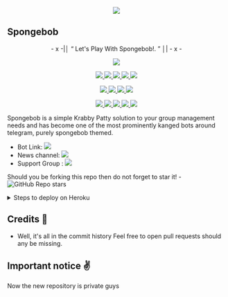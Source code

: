 <p align="center">
  <img src="https://telegra.ph/file/e89dea6e5af619deb67a5.jpg">
</p>

## Spongebob 

<p align="center">
- x -|│  “	Let's Play With Spongebob!. ”  │| - x -
</p>

<p align="center">
<a href="https://app.codacy.com/gh/BikiniBottomm/Spongebob?utm_source=github.com&utm_medium=referral&utm_content=BikiniBottomm/Spongebob&utm_campaign=Badge_Grade_Settings" alt="Codacy Badge">
<img src="https://api.codacy.com/project/badge/Grade/6141417ceaf84545bab6bd671503df51" /> </a>
</p>
<p align="center">
<a href="https://github.com/BikiniBottomm/Spongebob" alt="GitHub closed issues"> <img src="https://img.shields.io/github/issues-closed-raw/BikiniBottomm/Spongebob?style=flat&logo=github&color=success" /> </a>
<a href="https://github.com/BikiniBottomm/Spongebob/graphs/contributors" alt="GitHub contributors"> <img src="https://img.shields.io/github/contributors/BikiniBottomm/Spongebob?style=flat&logo=github" /> </a>
<a href="https://github.com/BikiniBottomm/Spongebob/network/members" alt="GitHub forks"> <img src="https://img.shields.io/github/forks/BikiniBottomm/Spongebob?label=Forks&logo=github" /> </a>
<a href="https://github.com/BikiniBottomm/Spongebob" alt="GitHub closed pull requests"> <img src="https://img.shields.io/github/issues-pr-closed-raw/BikiniBottomm/spongebob?color=success" /> </a>
<a href="https://github.com/BikiniBottomm/Spongebob" alt="GitHub issues"> <img src="https://img.shields.io/github/issues-raw/animekaizoku/saitamarobot?style=flat&logo=github&color=yellow" /> </a>
</p>
<p align="center">
<a href="https://www.python.org/" alt="made-with-python"> <img src="https://img.shields.io/badge/Made%20with-Python-1f425f.svg?style=flat&logo=python&color=red" /> </a>
<a href="https://github.com/BikiniBottomm/Spongebob" alt="Docker!"> <img src="https://aleen42.github.io/badges/src/docker.svg" /> </a>
<a href="https://github.com/BikiniBottomm/Spongebob" alt="GitHub repo size"> <img src="https://img.shields.io/github/repo-size/BikiniBottomm/Spongebob" /> </a>
<a href="https://github.com/BikiniBottomm/Spongebob/blob/spongebob/LICENSE" alt="GPLv3 license"> <img src="https://img.shields.io/badge/License-GPLv3-blue.svg" /> </a>
</p>
<p align="center">
<a href="https://paypal.me/nezoku" alt="Donate!"> <img src="https://aleen42.github.io/badges/src/paypal.svg" /> </a>
<a href="https://t.me/VohaUpdate" alt="Telegram!"> <img src="https://aleen42.github.io/badges/src/telegram.svg" /> </a>
<a href="" alt="VohaUnion"> <img src="https://img.shields.io/badge/Built%20by-Voha-red" /> </a>
<a href="https://github.com/BikiniBottomm/Spongebob/graphs/commit-activity" alt="Maintenance"> <img src="https://img.shields.io/badge/Maintained%3F-yes-green.svg" /> </a>
<a href="https://makeapullrequest.com" alt="PRs Welcome"> <img src="https://img.shields.io/badge/PRs-welcome-brightgreen.svg?style=flat-square" /> </a>
</p>

Spongebob is a simple Krabby Patty solution to your group management needs and has become one of the most prominently kanged bots around telegram, purely spongebob themed.

* Bot Link:  <a href="https://t.me/SpongebobSquarepantsRobot" alt="Spongebob Robot"> <img src="https://img.shields.io/badge/%F0%9F%A4%96%20-SpongebobRobot-yellow" /> </a>
* News channel: <a  href="https://t.me/SpongebobUpdates" alt="Voha Update"> <img  src="https://img.shields.io/badge/%F0%9F%92%A1-Spongebob%20Updates-9cf" /> </a>
* Support Group : <a  href="https://t.me/KrustyKrabParty" alt="Voha Update"> <img  src="https://img.shields.io/badge/%F0%9F%92%A1-Krusty%20Krab%20Party-9cf" /> </a>


Should you be forking this repo then do not forget to star it! - <img alt="GitHub Repo stars" src="https://img.shields.io/github/stars/BikiniBottomm/spongebob?color=white&label=%F0%9F%8C%9F%20star">

<details>
  <summary>Steps to deploy on Heroku </summary>

```
Fill in all the details, Deploy!
Now go to https://dashboard.heroku.com/apps/(app-name)/resources ( Replace (app-name) with your app name )
REMEMBER: Turn on worker dyno (Don't worry It's free :D) & Webhook
Now send the bot /start, If it doesn't respond go to https://dashboard.heroku.com/apps/(app-name)/settings and remove webhook and port.
```

  [![Deploy](https://www.herokucdn.com/deploy/button.svg)](https://heroku.com/deploy?template=https://github.com/BikiniBottomm/Spongebob.git)

</details>  

## Credits 📍
* Well, it's all in the commit history 
Feel free to open pull requests should any be missing.

## Important notice ✌️
Now the new repository is private guys

